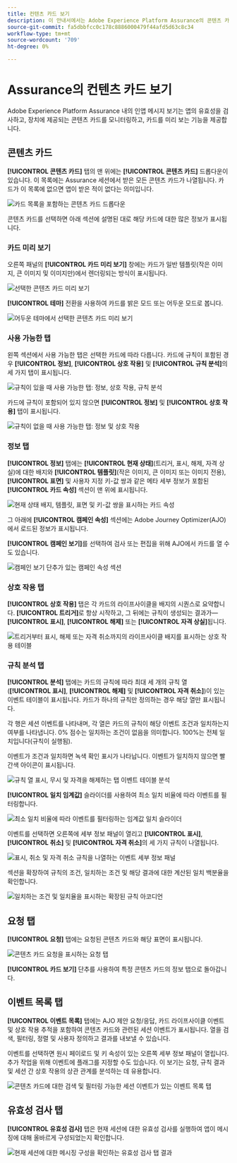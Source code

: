 ```yaml
---
title: 컨텐츠 카드 보기
description: 이 안내서에서는 Adobe Experience Platform Assurance의 콘텐츠 카드 보기에 대한 정보를 자세히 설명합니다.
source-git-commit: fa5dbbfcc0c178c8886000479f44afd5d63c8c34
workflow-type: tm+mt
source-wordcount: '709'
ht-degree: 0%

---
```


# Assurance의 컨텐츠 카드 보기

Adobe Experience Platform Assurance 내의 인앱 메시지 보기는 앱의 유효성을 검사하고, 장치에 제공되는 콘텐츠 카드를 모니터링하고, 카드를 미리 보는 기능을 제공합니다.

## 콘텐츠 카드

**[!UICONTROL 콘텐츠 카드]** 탭의 맨 위에는 **[!UICONTROL 콘텐츠 카드]** 드롭다운이 있습니다. 이 목록에는 Assurance 세션에서 받은 모든 콘텐츠 카드가 나열됩니다. 카드가 이 목록에 없으면 앱이 받은 적이 없다는 의미입니다.

![카드 목록을 포함하는 콘텐츠 카드 드롭다운](./images/content-cards/dropdown.png)

콘텐츠 카드를 선택하면 아래 섹션에 설명된 대로 해당 카드에 대한 많은 정보가 표시됩니다.

### 카드 미리 보기

오른쪽 패널의 **[!UICONTROL 카드 미리 보기]** 창에는 카드가 일반 템플릿(작은 이미지, 큰 이미지 및 이미지만)에서 렌더링되는 방식이 표시됩니다.

![선택한 콘텐츠 카드 미리 보기](./images/content-cards/preview.png)

**[!UICONTROL 테마]** 전환을 사용하여 카드를 밝은 모드 또는 어두운 모드로 봅니다.

![어두운 테마에서 선택한 콘텐츠 카드 미리 보기](./images/content-cards/preview-dark.png)

### 사용 가능한 탭

왼쪽 섹션에서 사용 가능한 탭은 선택한 카드에 따라 다릅니다. 카드에 규칙이 포함된 경우 **[!UICONTROL 정보]**, **[!UICONTROL 상호 작용]** 및 **[!UICONTROL 규칙 분석]**&#x200B;의 세 가지 탭이 표시됩니다.

![규칙이 있을 때 사용 가능한 탭: 정보, 상호 작용, 규칙 분석](./images/content-cards/tabs-with-rules.png)

카드에 규칙이 포함되어 있지 않으면 **[!UICONTROL 정보]** 및 **[!UICONTROL 상호 작용]** 탭이 표시됩니다.

![규칙이 없을 때 사용 가능한 탭: 정보 및 상호 작용](./images/content-cards/tabs-no-rules.png)

### 정보 탭

**[!UICONTROL 정보]** 탭에는 **[!UICONTROL 현재 상태]**(트리거, 표시, 해제, 자격 상실)에 대한 배지와 **[!UICONTROL 템플릿]**(작은 이미지, 큰 이미지 또는 이미지 전용), **[!UICONTROL 표면]** 및 사용자 지정 키-값 쌍과 같은 메타 세부 정보가 포함된 **[!UICONTROL 카드 속성]** 섹션이 맨 위에 표시됩니다.

![현재 상태 배지, 템플릿, 표면 및 키-값 쌍을 표시하는 카드 속성](./images/content-cards/card-properties.png)

그 아래에 **[!UICONTROL 캠페인 속성]** 섹션에는 Adobe Journey Optimizer(AJO)에서 로드된 정보가 표시됩니다.

**[!UICONTROL 캠페인 보기]**&#x200B;를 선택하여 검사 또는 편집을 위해 AJO에서 카드를 열 수도 있습니다.

![캠페인 보기 단추가 있는 캠페인 속성 섹션](./images/content-cards/campaign-properties.png)

### 상호 작용 탭

**[!UICONTROL 상호 작용]** 탭은 각 카드의 라이프사이클을 배지의 시퀀스로 요약합니다. **[!UICONTROL 트리거]**&#x200B;로 항상 시작하고, 그 뒤에는 규칙이 생성되는 결과가—**[!UICONTROL 표시]**, **[!UICONTROL 해제]** 또는 **[!UICONTROL 자격 상실]**&#x200B;됩니다.

![트리거부터 표시, 해제 또는 자격 취소까지의 라이프사이클 배지를 표시하는 상호 작용 테이블](./images/content-cards/interactions-tab.png)

### 규칙 분석 탭

**[!UICONTROL 분석]** 탭에는 카드의 규칙에 따라 최대 세 개의 규칙 열(**[!UICONTROL 표시]**, **[!UICONTROL 해제]** 및 **[!UICONTROL 자격 취소]**)이 있는 이벤트 테이블이 표시됩니다. 카드가 하나의 규칙만 정의하는 경우 해당 열만 표시됩니다.

각 행은 세션 이벤트를 나타내며, 각 열은 카드의 규칙이 해당 이벤트 조건과 일치하는지 여부를 나타냅니다. 0% 점수는 일치하는 조건이 없음을 의미합니다. 100%는 전체 일치입니다(규칙이 실행됨).

이벤트가 조건과 일치하면 녹색 확인 표시가 나타납니다. 이벤트가 일치하지 않으면 빨간색 아이콘이 표시됩니다.

![규칙 열 표시, 무시 및 자격을 해제하는 탭 이벤트 테이블 분석](./images/content-cards/rules-tab.png)

**[!UICONTROL 일치 임계값]** 슬라이더를 사용하여 최소 일치 비율에 따라 이벤트를 필터링합니다.

![최소 일치 비율에 따라 이벤트를 필터링하는 임계값 일치 슬라이더](./images/content-cards/match-threshold.png)

이벤트를 선택하면 오른쪽에 세부 정보 패널이 열리고 **[!UICONTROL 표시]**, **[!UICONTROL 취소]** 및 **[!UICONTROL 자격 취소]**&#x200B;의 세 가지 규칙이 나열됩니다.

![표시, 취소 및 자격 취소 규칙을 나열하는 이벤트 세부 정보 패널](./images/content-cards/rules-panel.png)

섹션을 확장하여 규칙의 조건, 일치하는 조건 및 해당 결과에 대한 계산된 일치 백분율을 확인합니다.

![일치하는 조건 및 일치율을 표시하는 확장된 규칙 아코디언](./images/content-cards/expanded-accordion.png)

## 요청 탭

**[!UICONTROL 요청]** 탭에는 요청된 콘텐츠 카드와 해당 표면이 표시됩니다.

![콘텐츠 카드 요청을 표시하는 요청 탭](./images/content-cards/requests-tab.png)

**[!UICONTROL 카드 보기]** 단추를 사용하여 특정 콘텐츠 카드의 정보 탭으로 돌아갑니다.

## 이벤트 목록 탭

**[!UICONTROL 이벤트 목록]** 탭에는 AJO 제안 요청/응답, 카드 라이프사이클 이벤트 및 상호 작용 추적을 포함하여 콘텐츠 카드와 관련된 세션 이벤트가 표시됩니다. 열을 검색, 필터링, 정렬 및 사용자 정의하고 결과를 내보낼 수 있습니다.

이벤트를 선택하면 원시 페이로드 및 키 속성이 있는 오른쪽 세부 정보 패널이 열립니다. 추가 작업을 위해 이벤트에 플래그를 지정할 수도 있습니다. 이 보기는 요청, 규칙 결과 및 세션 간 상호 작용의 상관 관계를 분석하는 데 유용합니다.

![콘텐츠 카드에 대한 검색 및 필터링 가능한 세션 이벤트가 있는 이벤트 목록 탭](./images/content-cards/event-list.png)

## 유효성 검사 탭

**[!UICONTROL 유효성 검사]** 탭은 현재 세션에 대한 유효성 검사를 실행하여 앱이 메시징에 대해 올바르게 구성되었는지 확인합니다.

![현재 세션에 대한 메시징 구성을 확인하는 유효성 검사 탭 결과](./images/content-cards/validation.png)
